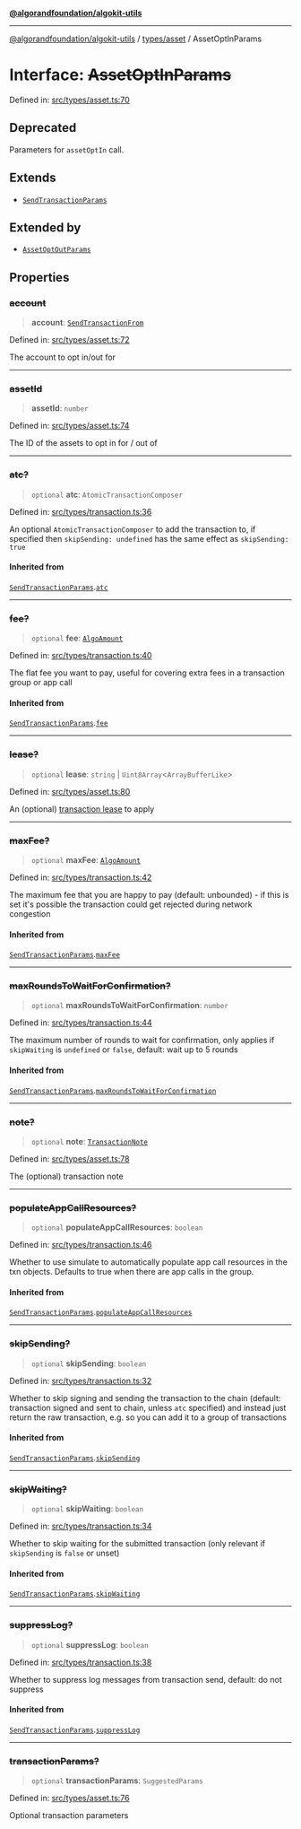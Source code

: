 [**@algorandfoundation/algokit-utils**](../../../README.md)

***

[@algorandfoundation/algokit-utils](../../../README.md) / [types/asset](../README.md) / AssetOptInParams

# Interface: ~~AssetOptInParams~~

Defined in: [src/types/asset.ts:70](https://github.com/algorandfoundation/algokit-utils-ts/blob/main/src/types/asset.ts#L70)

## Deprecated

Parameters for `assetOptIn` call.

## Extends

- [`SendTransactionParams`](../../transaction/interfaces/SendTransactionParams.md)

## Extended by

- [`AssetOptOutParams`](AssetOptOutParams.md)

## Properties

### ~~account~~

> **account**: [`SendTransactionFrom`](../../transaction/type-aliases/SendTransactionFrom.md)

Defined in: [src/types/asset.ts:72](https://github.com/algorandfoundation/algokit-utils-ts/blob/main/src/types/asset.ts#L72)

The account to opt in/out for

***

### ~~assetId~~

> **assetId**: `number`

Defined in: [src/types/asset.ts:74](https://github.com/algorandfoundation/algokit-utils-ts/blob/main/src/types/asset.ts#L74)

The ID of the assets to opt in for / out of

***

### ~~atc?~~

> `optional` **atc**: `AtomicTransactionComposer`

Defined in: [src/types/transaction.ts:36](https://github.com/algorandfoundation/algokit-utils-ts/blob/main/src/types/transaction.ts#L36)

An optional `AtomicTransactionComposer` to add the transaction to, if specified then `skipSending: undefined` has the same effect as `skipSending: true`

#### Inherited from

[`SendTransactionParams`](../../transaction/interfaces/SendTransactionParams.md).[`atc`](../../transaction/interfaces/SendTransactionParams.md#atc)

***

### ~~fee?~~

> `optional` **fee**: [`AlgoAmount`](../../amount/classes/AlgoAmount.md)

Defined in: [src/types/transaction.ts:40](https://github.com/algorandfoundation/algokit-utils-ts/blob/main/src/types/transaction.ts#L40)

The flat fee you want to pay, useful for covering extra fees in a transaction group or app call

#### Inherited from

[`SendTransactionParams`](../../transaction/interfaces/SendTransactionParams.md).[`fee`](../../transaction/interfaces/SendTransactionParams.md#fee)

***

### ~~lease?~~

> `optional` **lease**: `string` \| `Uint8Array`\<`ArrayBufferLike`\>

Defined in: [src/types/asset.ts:80](https://github.com/algorandfoundation/algokit-utils-ts/blob/main/src/types/asset.ts#L80)

An (optional) [transaction lease](https://dev.algorand.co/concepts/transactions/leases) to apply

***

### ~~maxFee?~~

> `optional` **maxFee**: [`AlgoAmount`](../../amount/classes/AlgoAmount.md)

Defined in: [src/types/transaction.ts:42](https://github.com/algorandfoundation/algokit-utils-ts/blob/main/src/types/transaction.ts#L42)

The maximum fee that you are happy to pay (default: unbounded) - if this is set it's possible the transaction could get rejected during network congestion

#### Inherited from

[`SendTransactionParams`](../../transaction/interfaces/SendTransactionParams.md).[`maxFee`](../../transaction/interfaces/SendTransactionParams.md#maxfee)

***

### ~~maxRoundsToWaitForConfirmation?~~

> `optional` **maxRoundsToWaitForConfirmation**: `number`

Defined in: [src/types/transaction.ts:44](https://github.com/algorandfoundation/algokit-utils-ts/blob/main/src/types/transaction.ts#L44)

The maximum number of rounds to wait for confirmation, only applies if `skipWaiting` is `undefined` or `false`, default: wait up to 5 rounds

#### Inherited from

[`SendTransactionParams`](../../transaction/interfaces/SendTransactionParams.md).[`maxRoundsToWaitForConfirmation`](../../transaction/interfaces/SendTransactionParams.md#maxroundstowaitforconfirmation)

***

### ~~note?~~

> `optional` **note**: [`TransactionNote`](../../transaction/type-aliases/TransactionNote.md)

Defined in: [src/types/asset.ts:78](https://github.com/algorandfoundation/algokit-utils-ts/blob/main/src/types/asset.ts#L78)

The (optional) transaction note

***

### ~~populateAppCallResources?~~

> `optional` **populateAppCallResources**: `boolean`

Defined in: [src/types/transaction.ts:46](https://github.com/algorandfoundation/algokit-utils-ts/blob/main/src/types/transaction.ts#L46)

Whether to use simulate to automatically populate app call resources in the txn objects. Defaults to true when there are app calls in the group.

#### Inherited from

[`SendTransactionParams`](../../transaction/interfaces/SendTransactionParams.md).[`populateAppCallResources`](../../transaction/interfaces/SendTransactionParams.md#populateappcallresources)

***

### ~~skipSending?~~

> `optional` **skipSending**: `boolean`

Defined in: [src/types/transaction.ts:32](https://github.com/algorandfoundation/algokit-utils-ts/blob/main/src/types/transaction.ts#L32)

Whether to skip signing and sending the transaction to the chain (default: transaction signed and sent to chain, unless `atc` specified)
and instead just return the raw transaction, e.g. so you can add it to a group of transactions

#### Inherited from

[`SendTransactionParams`](../../transaction/interfaces/SendTransactionParams.md).[`skipSending`](../../transaction/interfaces/SendTransactionParams.md#skipsending)

***

### ~~skipWaiting?~~

> `optional` **skipWaiting**: `boolean`

Defined in: [src/types/transaction.ts:34](https://github.com/algorandfoundation/algokit-utils-ts/blob/main/src/types/transaction.ts#L34)

Whether to skip waiting for the submitted transaction (only relevant if `skipSending` is `false` or unset)

#### Inherited from

[`SendTransactionParams`](../../transaction/interfaces/SendTransactionParams.md).[`skipWaiting`](../../transaction/interfaces/SendTransactionParams.md#skipwaiting)

***

### ~~suppressLog?~~

> `optional` **suppressLog**: `boolean`

Defined in: [src/types/transaction.ts:38](https://github.com/algorandfoundation/algokit-utils-ts/blob/main/src/types/transaction.ts#L38)

Whether to suppress log messages from transaction send, default: do not suppress

#### Inherited from

[`SendTransactionParams`](../../transaction/interfaces/SendTransactionParams.md).[`suppressLog`](../../transaction/interfaces/SendTransactionParams.md#suppresslog)

***

### ~~transactionParams?~~

> `optional` **transactionParams**: `SuggestedParams`

Defined in: [src/types/asset.ts:76](https://github.com/algorandfoundation/algokit-utils-ts/blob/main/src/types/asset.ts#L76)

Optional transaction parameters
